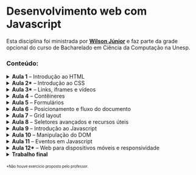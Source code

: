 # Desenvolvimento web com Javascript

Esta disciplina foi ministrada por **[Wilson Júnior](https://github.com/wilsonjr)** e faz parte da grade opcional do curso de Bacharelado em Ciência da Computação na Unesp.

### Conteúdo:


<details>
<summary><b>Aula 1</b> – Introdução ao HTML</summary>

&nbsp;&nbsp;&nbsp;&nbsp;**Exercícios propostos:**

* [Uma página pessoal](https://yudi.github.io/desenvolvimento-web/Aula%201/Exercício%201/index.html);
* [Uma tabela com o inventário de uma loja](https://yudi.github.io/desenvolvimento-web/Aula%201/Exercício%202/index.html).

&nbsp;&nbsp;&nbsp;&nbsp;Screenshots:  

![](screenshots/Aula_1_-_Exercicio_1.webp)
![](screenshots/Aula_1_-_Exercicio_2.webp)

</details>


<details>
<summary><b>Aula 2*</b> – Introdução ao CSS</summary>

&nbsp;&nbsp;&nbsp;&nbsp;**Exercício proposto:**

* Aplicar os conhecimentos de CSS aprendidos na aula nos projetos da aula anterior.

&nbsp;&nbsp;&nbsp;&nbsp;Entreguei os mesmos trabalhos da aula anterior, sem alterações, pois eu há havia utilizado CSS nos arquivos.  
</details>


<details>
<summary><b>Aula 3*</b> – Links, iframes e vídeos</summary>

&nbsp;&nbsp;&nbsp;&nbsp;Não houve exercício proposto pelo professor.
</details>


<details>
<summary><b>Aula 4</b> – Contêineres</summary>

&nbsp;&nbsp;&nbsp;&nbsp;**Exercícios propostos:**
* [Desafio – Criar uma página contendo apenas uma barra no topo da página, da largura do navegador. A barra deve conter um botão de menu à esquerda, título ao centro e um botão de saída à direta](https://yudi.github.io/desenvolvimento-web/Aula%204/Exercício%201/index.html);
* [Criar uma página completa de filmes contendo cabeçalho, menu, conteúdo e rodapé](https://yudi.github.io/desenvolvimento-web/Aula%204/Exercício%202/index.html).

&nbsp;&nbsp;&nbsp;&nbsp;Screenshots:  

![](screenshots/Aula_4_-_Exercicio_1.webp)
![](screenshots/Aula_4_-_Exercicio_2.webp)
</details>

<details>
<summary><b>Aula 5</b> – Formulários</summary>

&nbsp;&nbsp;&nbsp;&nbsp;**Exercícios propostos:**

* [Criar uma página para o cadastro em uma rede social](https://yudi.github.io/desenvolvimento-web/Aula%205/Exercício%201/index.html);
* Qual a diferença entre os métodos GET e POST?

&nbsp;&nbsp;&nbsp;&nbsp;Screenshot:  

![](screenshots/Aula_5_-_Exercicio_1.webp)
</details>

<details>
<summary><b>Aula 6</b> – Posicionamento e fluxo do documento</summary>

&nbsp;&nbsp;&nbsp;&nbsp;**Exercício proposto:**

* [Crie a página inicial de um blog sobre qualquer assunto. Devem ser exibidos *cards* referentes às postagens, contendo uma imagem, breve descrição e um título](https://yudi.github.io/desenvolvimento-web/Aula%206/Exercício%201/index.html).

&nbsp;&nbsp;&nbsp;&nbsp;Screenshot:  

![](screenshots/Aula_6_-_Exercicio_1.webp)
</details>

<details>
<summary><b>Aula 7</b> – Grid layout</summary>

&nbsp;&nbsp;&nbsp;&nbsp;**Exercício proposto:**

* [Utilizar o `grid-template-areas` para organizar uma página com header, footer, main e navbar](https://yudi.github.io/desenvolvimento-web/Aula%207/Exercício%201/index.html).

&nbsp;&nbsp;&nbsp;&nbsp;Screenshot:  

![](screenshots/Aula_7_-_Exercicio_1.webp)
</details>

<details>
<summary><b>Aula 8</b> – Seletores avançados e recursos úteis</summary>

&nbsp;&nbsp;&nbsp;&nbsp;**Exercícios propostos:**

* [Criar uma página que contenha uma lista cujos elementos têm cor diferente nas posições múltiplas de 3](https://yudi.github.io/desenvolvimento-web/Aula%208/Exercício%201/index.html);
* [Criar uma página que imite um artigo de jornal, em que a primeira letra de cada parágrafo apareça maior](https://yudi.github.io/desenvolvimento-web/Aula%208/Exercício%202/index.html);
* [Criar uma página que contenha um quadrado que, quando o cursor estiver posicionado em cima dele, o quadrado muda de posição e cor, com transições](https://yudi.github.io/desenvolvimento-web/Aula%208/Exercício%203/index.html).

&nbsp;&nbsp;&nbsp;&nbsp;Screenshots:  

![](screenshots/Aula_8_-_Exercicio_1.webp)
![](screenshots/Aula_8_-_Exercicio_2.webp)
![](screenshots/Aula_8_-_Exercicio_3.gif)
</details>

<details>
<summary><b>Aula 9</b> – Introdução ao Javascript</summary>

&nbsp;&nbsp;&nbsp;&nbsp;**Exercícios propostos:**

* [Criar, em Javascript, uma sequência de questões afim de obter informações pessoais do usuário, para armazená-las em um objeto e, por fim, apresentá-las ao usuário em uma caixa de alerta](https://yudi.github.io/desenvolvimento-web/Aula%209/Exercício%201/index.html);
* [Criar um jogo de dados com dois jogadores. O objetivo do jogo é alcançar um valor limite com a soma dos dados de cada rodada. Cada jogador lança dois dados nas rodadas. Assim que um jogador atingir o valor limite (ou ultrapassá-lo), deve ser exibido "fim de jogo" e o vencedor](https://yudi.github.io/desenvolvimento-web/Aula%209/Exercício%202/index.html);

</details>

<details>
<summary><b>Aula 10</b> – Manipulação do DOM</summary>

&nbsp;&nbsp;&nbsp;&nbsp;**Exercícios propostos:**

* [Criar, dinâmicamente (com Javascript), no lado esquerdo do site, uma lista com itens, também criados dinamicamente. Devem haver objetos criados dinamicamente na parte direita do site](https://yudi.github.io/desenvolvimento-web/Aula%2010/Exercício%201/index.html);

&nbsp;&nbsp;&nbsp;&nbsp;Screenshot:  

![](screenshots/Aula_10_-_Exercicio_1.webp)
</details>

<details>
<summary><b>Aula 11</b> – Eventos em Javascript</summary>

&nbsp;&nbsp;&nbsp;&nbsp;**Exercícios propostos:**

* Criar um objeto controlado com as setas do teclado que, quando ele atingir as bordas de um quadro, ele volta à posição inicial:
   * [Versão 1](https://yudi.github.io/desenvolvimento-web/Aula%2011/Exercício%201%201.0/index.html);
   * [Versão 2](https://yudi.github.io/desenvolvimento-web/Aula%2011/Exercício%201%202.0/index.html).

&nbsp;&nbsp;&nbsp;&nbsp;Screenshots:  

![](screenshots/Aula_11_-_Exercicio_1.webp)
![](screenshots/Aula_11_-_Exercicio_2.webp)
</details>

<details>
<summary><b>Aula 12*</b> – Web para dispositivos móveis e responsividade</summary>
&nbsp;&nbsp;&nbsp;&nbsp;Não houve exercício proposto pelo professor.
</details>

<details>
<summary><b>Trabalho final</b></summary>

**[Clique aqui para visualizar o trabalho final](https://yudi.github.io/desenvolvimento-web/Trabalho%20final/index.html)**

Este trabalho foi desenvolvido em conjunto com [Carlos Santana](https://github.com/cadusantana).

Criar um site de compras que contém:
1. Página principal com apresentação de produtos;
2. Página com detalhes da compra e os dados do usuário;
3. Página com a confirmação do pedido.


1. A página principal deve conter:
   * Todos os produtos disponíveis na loja
      * Lidos de um objeto json
   * Cada produto deve possuir:
      * Nome;
      * Categoria;
      * Preço;
      * Imagem.
   * Devem haver ao menos três categorias;
   * O usuário poderá filtrar produtos por categoria.
   * A página também deve conter:
      * Uma barra de ferramentas para as filtragens (na lateral esquerda);
      * Uma barra na parte superior com o nome do site e um botão para finalizar a compra.

2. A página com detalhes da compra e os dados do usuário deve conter:
   * Campos para os dados do usuário;
   * Um resumo da compra;  
Esta página corresponde ao carrinho de compras. Não é necessário apresentar informações sobre o método de pagamento.

3. A página com a confirmação do pedido deve conter:
   * Um resumo do pedido;
   * Tempo de frete gerado aleatoriamente.

**[Clique aqui para visualizar o trabalho final](https://yudi.github.io/desenvolvimento-web/Trabalho%20final/index.html)**


&nbsp;&nbsp;&nbsp;&nbsp;Screenshot:  

![](screenshots/Trabalho_final.webp)
</details>


<sub><sup>\*Não houve exercício proposto pelo professor.</sup></sub>
